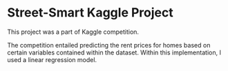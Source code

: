 # Street-Smart Kaggle Project

This project was a part of Kaggle competition.

The competition entailed predicting the rent prices for homes based on certain variables contained within the dataset. Within this implementation, I used a linear regression model.
